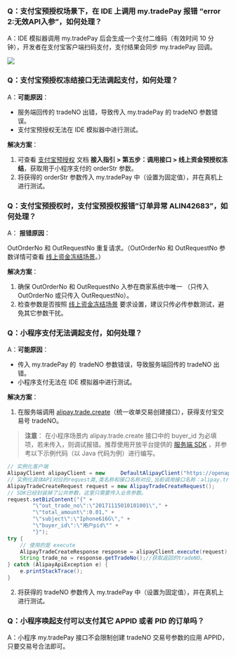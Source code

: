 ### Q：支付宝预授权场景下，在 IDE 上调用 my.tradePay 报错 “error 2:无效API入参”，如何处理？
A：IDE 模拟器调用 my.tradePay 后会生成一个支付二维码（有效时间 10 分钟），开发者在支付宝客户端扫码支付，支付结果会同步 my.tradePay 回调。

![](http://mdn.alipayobjects.com/afts/img/A*G8e2RJF3OYQAAAAAAAAAAABkAa8wAA/1024w_1024h_1l.png?bz=openpt_doc&t=1CYtMLzOixg-Jl8Zof84yQAAAABkMK8AAAAA#align=left&display=inline&height=345&margin=%5Bobject%20Object%5D&originHeight=345&originWidth=854&status=done&style=none&width=854)

### Q：支付宝预授权冻结接口无法调起支付，如何处理？
A：**可能原因**：
- 服务端回传的 tradeNO 出错，导致传入 my.tradePay 的  tradeNO 参数错误。
- 支付宝预授权无法在 IDE 模拟器中进行测试。

**解决方案**：

1. 可查看 [支付宝预授权](https://opendocs.alipay.com/mini/introduce/pre-authorization) 文档 **接入指引 > 第五步：调用接口 > 线上资金预授权冻结**，获取用于小程序支付的 orderStr 参数。
2. 将获得的 orderStr 参数传入 my.tradePay 中（设置为固定值），并在真机上进行测试。

### Q：支付宝预授权时，支付宝预授权报错”订单异常 ALIN42683”，如何处理？
A：
**报错原因**：

OutOrderNo 和 OutRequestNo 重复请求。（OutOrderNo 和 OutRequestNo 参数详情可查看 [线上资金冻结场景](https://opendocs.alipay.com/mini/013ok0#%E7%BA%BF%E4%B8%8A%E8%B5%84%E9%87%91%E5%86%BB%E7%BB%93%E5%9C%BA%E6%99%AF)。）

**解决方案**：

1. 确保 OutOrderNo 和 OutRequestNo 入参在商家系统中唯一 （只传入OutOrderNo 或只传入 OutRequestNo）。
2. 检查参数是否按照 [线上资金冻结场景](https://opendocs.alipay.com/mini/013ok0#%E7%BA%BF%E4%B8%8A%E8%B5%84%E9%87%91%E5%86%BB%E7%BB%93%E5%9C%BA%E6%99%AF) 要求设置，建议只传必传参数测试，避免其它参数干扰。

### Q：小程序支付无法调起支付，如何处理？
A：**可能原因**：

- 传入 my.tradePay 的  tradeNO 参数错误，导致服务端回传的 tradeNO 出错。
- 小程序支付无法在 IDE 模拟器中进行测试。

**解决方案**：

1. 在服务端调用 [alipay.trade.create](https://opendocs.alipay.com/mini/02j1c4)（统一收单交易创建接口），获得支付宝交易号 tradeNO。

> **注意**：
> 在小程序场景内 alipay.trade.create 接口中的 buyer_id 为必填项，若未传入，则调试报错。推荐使用开放平台提供的 [服务端 SDK](https://opendocs.alipay.com/common/02n6z6) ，并参考以下示例代码（以 Java 代码为例）进行编写。

```java
// 实例化客户端
AlipayClient alipayClient = new     DefaultAlipayClient("https://openapi.alipay.com/gateway.do", APP_ID, APP_PRIVATE_KEY, "json", CHARSET, ALIPAY_PUBLIC_KEY, "RSA2");
// 实例化具体API对应的request类,类名称和接口名称对应,当前调用接口名称：alipay.trade.create.
AlipayTradeCreateRequest request = new AlipayTradeCreateRequest();
// SDK已经封装掉了公共参数，这里只需要传入业务参数。
request.setBizContent("{" +
        "\"out_trade_no\":\"20171115010101001\"," +
        "\"total_amount\":0.01," +
        "\"subject\":\"Iphone616G\"," +
        "\"buyer_id\":\"用户pid\"" +
        "}");
try {
    // 使用的是 execute
    AlipayTradeCreateResponse response = alipayClient.execute(request);
    String trade_no = response.getTradeNo();//获取返回的tradeNO。
} catch (AlipayApiException e) {
    e.printStackTrace();
}
```

2. 将获得的 tradeNO 参数传入 my.tradePay 中（设置为固定值），并在真机上进行测试。

### Q：小程序唤起支付可以支付其它 APPID 或者 PID 的订单吗？
A：小程序 my.tradePay 接口不会限制创建 tradeNO 交易号参数的应用 APPID，只要交易号合法即可。
